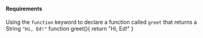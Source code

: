 #### Requirements
Using the `function` keyword to declare a function called `greet` that returns a String `"Hi, Ed!"`
function greet(){
    return "Hi, Ed!"
}